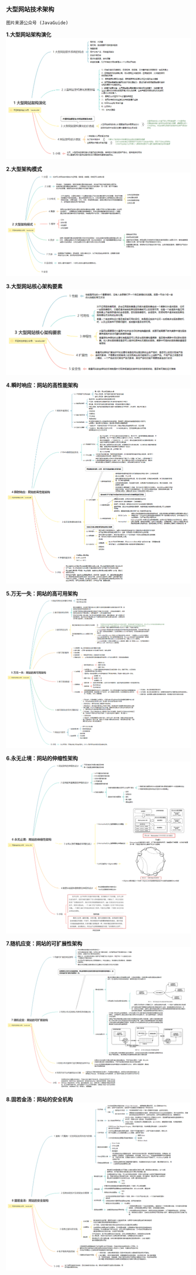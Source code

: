
### 大型网站技术架构
`图片来源公众号 (JavaGuide) `

**1.大型网站架构演化**  
![大型网站架构演化](../others/static/images/website-architecture-01.png)  

**2.大型架构模式**  
![大型架构模式](../others/static/images/website-architecture-02.png)  

**3.大型网站核心架构要素**  
![大型网站核心架构要素](../others/static/images/website-architecture-03.png)  

**4.瞬时响应：网站的高性能架构**  
![网站的高性能架构](../others/static/images/website-architecture-04.png)  

**5.万无一失：网站的高可用架构**  
![网站的高可用架构](../others/static/images/website-architecture-05.png)  

**6.永无止境：网站的伸缩性架构**  
![网站的伸缩性架构](../others/static/images/website-architecture-06.png)  

**7.随机应变：网站的可扩展性架构**  
![网站的可扩展性架构](../others/static/images/website-architecture-07.png)  

**8.固若金汤：网站的安全机构**  
![网站的安全机构](../others/static/images/website-architecture-08.png)  

